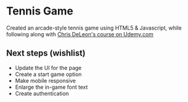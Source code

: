 # Tennis Game

Created an arcade-style tennis game using HTML5 & Javascript, while following along with [Chris DeLeon's course on Udemy.com](https://www.udemy.com/code-your-first-game/learn/v4/overview)


## Next steps (wishlist)

- Update the UI for the page
- Create a start game option
- Make mobile responsive
- Enlarge the in-game font text
- Create authentication
